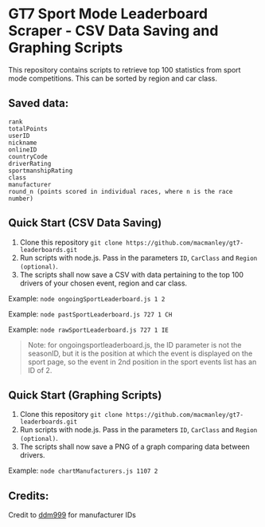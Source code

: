 # GT7 Sport Mode Leaderboard Scraper - CSV Data Saving and Graphing Scripts

This repository contains scripts to retrieve top 100 statistics from sport mode competitions. This can be sorted by region and car class. 

## Saved data:
```
rank
totalPoints
userID
nickname
onlineID
countryCode
driverRating
sportmanshipRating
class
manufacturer
round_n (points scored in individual races, where n is the race number)
```

## Quick Start (CSV Data Saving)

1. Clone this repository `git clone https://github.com/macmanley/gt7-leaderboards.git`
2. Run scripts with node.js. Pass in the parameters `ID`, `CarClass` and `Region (optional)`. 
3. The scripts shall now save a CSV with data pertaining to the top 100 drivers of your chosen event, region and car class.

Example: `node ongoingSportLeaderboard.js 1 2` 

Example: `node pastSportLeaderboard.js 727 1 CH`

Example: `node rawSportLeaderboard.js 727 1 IE`

> Note: for ongoingsportleaderboard.js, the ID parameter is not the seasonID, but it is the position at which the event is displayed on the sport page, so the event in 2nd position in the sport events list has an ID of 2.

## Quick Start (Graphing Scripts)

1. Clone this repository `git clone https://github.com/macmanley/gt7-leaderboards.git`
2. Run scripts with node.js. Pass in the parameters `ID`, `CarClass` and `Region (optional)`. 
3. The scripts shall now save a PNG of a graph comparing data between drivers. 

Example: `node chartManufacturers.js 1107 2`

## Credits:
Credit to [ddm999](https://github.com/ddm999/gt7info) for manufacturer IDs


